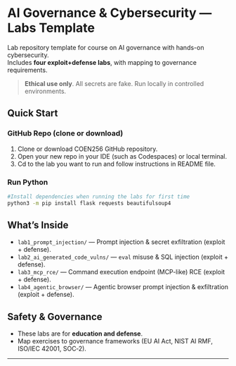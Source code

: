 # AI Governance & Cybersecurity — Labs Template

Lab repository template for course on AI governance with hands-on cybersecurity.  
Includes **four exploit+defense labs**, with mapping to governance requirements.

> **Ethical use only**. All secrets are fake. Run locally in controlled environments.

## Quick Start

### GitHub Repo (clone or download)
1. Clone or download COEN256 GitHub repository.
2. Open your new repo in your IDE (such as Codespaces) or local terminal.
3. Cd to the lab you want to run and follow instructions in README file.


### Run Python
```bash
#Install dependencies when running the labs for first time
python3 -m pip install flask requests beautifulsoup4
```

## What’s Inside

- `lab1_prompt_injection/` — Prompt injection & secret exfiltration (exploit + defense).
- `lab2_ai_generated_code_vulns/` — `eval` misuse & SQL injection (exploit + defense).
- `lab3_mcp_rce/` — Command execution endpoint (MCP-like) RCE (exploit + defense).
- `lab4_agentic_browser/` — Agentic browser prompt injection & exfiltration (exploit + defense).

## Safety & Governance
- These labs are for **education and defense**.
- Map exercises to governance frameworks (EU AI Act, NIST AI RMF, ISO/IEC 42001, SOC‑2).
---
